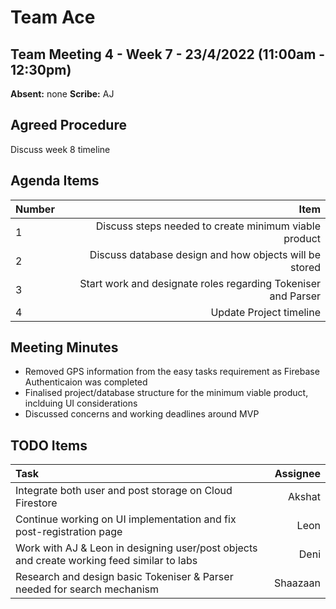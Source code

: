 # Team Ace

## Team Meeting 4 - Week 7 - 23/4/2022 (11:00am - 12:30pm)
**Absent:**
none
**Scribe:**
AJ

## Agreed Procedure
Discuss week 8 timeline

## Agenda Items
| Number | Item |
| :--- | ---: |
| 1 | Discuss steps needed to create minimum viable product |
| 2 | Discuss database design and how objects will be stored |
| 3 | Start work and designate roles regarding Tokeniser and Parser |
| 4 | Update Project timeline  |

## Meeting Minutes
- Removed GPS information from the easy tasks requirement as Firebase Authenticaion was completed
- Finalised project/database structure for the minimum viable product, inclduing UI considerations
- Discussed concerns and working deadlines around MVP


## TODO Items
| Task | Assignee |
| :--- | ---: |
| Integrate both user and post storage on Cloud Firestore | Akshat |
| Continue working on UI implementation and fix post-registration page | Leon |
| Work with AJ & Leon in designing user/post objects and create working feed similar to labs | Deni |
| Research and design basic Tokeniser & Parser needed for search mechanism | Shaazaan |

